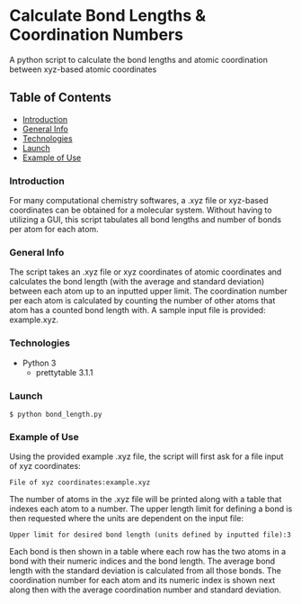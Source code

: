 # Calculate Bond Lengths & Coordination Numbers

A python script to calculate the bond lengths and atomic coordination between xyz-based atomic coordinates

## Table of Contents
* [Introduction](#introduction)
* [General Info](#general-info)
* [Technologies](#technologies)
* [Launch](#launch)
* [Example of Use](#example-of-use)

### Introduction

For many computational chemistry softwares, a .xyz file or xyz-based coordinates can be obtained for a molecular system. Without having to utilizing a GUI, this script tabulates all bond lengths and number of bonds per atom for each atom.

### General Info

The script takes an .xyz file or xyz coordinates of atomic coordinates and calculates the bond length (with the average and standard deviation) between each atom up to an inputted upper limit. The coordination number per each atom is calculated by counting the number of other atoms that atom has a counted bond length with. A sample input file is provided: example.xyz.  

### Technologies
* Python 3
  * prettytable 3.1.1

### Launch

```
$ python bond_length.py
```

### Example of Use
Using the provided example .xyz file, the script will first ask for a file input of xyz coordinates:
```
File of xyz coordinates:example.xyz
```
The number of atoms in the .xyz file will be printed along with a table that indexes each atom to a number.
The upper length limit for defining a bond is then requested where the units are dependent on the input file:
```
Upper limit for desired bond length (units defined by inputted file):3
```
Each bond is then shown in a table where each row has the two atoms in a bond with their numeric indices and the bond length. 
The average bond length with the standard deviation is calculated from all those bonds. 
The coordination number for each atom and its numeric index is shown next along then with the average coordination number and standard deviation.  

